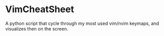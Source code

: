 # VimCheatSheet

A python script that cycle through my most used vim/nvim keymaps, and visualizes then on the screen.
